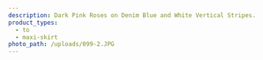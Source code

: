 ```yaml
---
description: Dark Pink Roses on Denim Blue and White Vertical Stripes. DBP
product_types:
  - to
  - maxi-skirt
photo_path: /uploads/099-2.JPG
---
```

